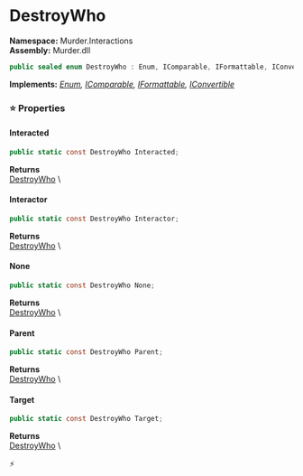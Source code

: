 # DestroyWho

**Namespace:** Murder.Interactions \
**Assembly:** Murder.dll

```csharp
public sealed enum DestroyWho : Enum, IComparable, IFormattable, IConvertible
```

**Implements:** _[Enum](https://learn.microsoft.com/en-us/dotnet/api/System.Enum?view=net-7.0), [IComparable](https://learn.microsoft.com/en-us/dotnet/api/System.IComparable?view=net-7.0), [IFormattable](https://learn.microsoft.com/en-us/dotnet/api/System.IFormattable?view=net-7.0), [IConvertible](https://learn.microsoft.com/en-us/dotnet/api/System.IConvertible?view=net-7.0)_

### ⭐ Properties
#### Interacted
```csharp
public static const DestroyWho Interacted;
```

**Returns** \
[DestroyWho](../../Murder/Interactions/DestroyWho.html) \
#### Interactor
```csharp
public static const DestroyWho Interactor;
```

**Returns** \
[DestroyWho](../../Murder/Interactions/DestroyWho.html) \
#### None
```csharp
public static const DestroyWho None;
```

**Returns** \
[DestroyWho](../../Murder/Interactions/DestroyWho.html) \
#### Parent
```csharp
public static const DestroyWho Parent;
```

**Returns** \
[DestroyWho](../../Murder/Interactions/DestroyWho.html) \
#### Target
```csharp
public static const DestroyWho Target;
```

**Returns** \
[DestroyWho](../../Murder/Interactions/DestroyWho.html) \


⚡